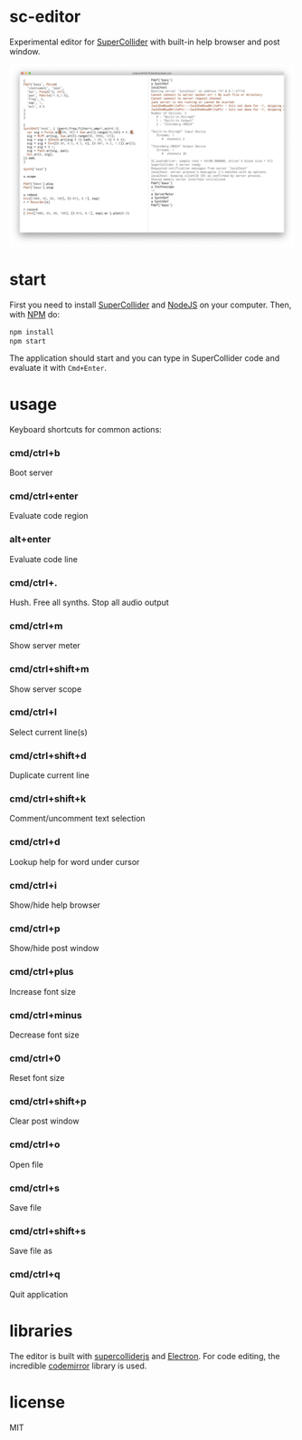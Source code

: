 # sc-editor

Experimental editor for [SuperCollider](https://github.com/supercollider/supercollider) with built-in help browser and post window.

<img src="images/screenshot.png" alt="screenshot of editor" title="An experimental editor for SuperCollider" style="width: 1200px; max-width: 100%">

# start

First you need to install [SuperCollider](https://github.com/supercollider/supercollider) and [NodeJS](https://nodejs.org/en/) on your computer. Then, with [NPM](https://www.npmjs.com/) do:

```
npm install
npm start
```

The application should start and you can type in SuperCollider code and evaluate it with `Cmd+Enter`.


# usage

Keyboard shortcuts for common actions:

### cmd/ctrl+b
Boot server

### cmd/ctrl+enter
Evaluate code region

### alt+enter
Evaluate code line

### cmd/ctrl+.
Hush. Free all synths. Stop all audio output

### cmd/ctrl+m
Show server meter

### cmd/ctrl+shift+m
Show server scope

### cmd/ctrl+l
Select current line(s)

### cmd/ctrl+shift+d
Duplicate current line

### cmd/ctrl+shift+k
Comment/uncomment text selection

### cmd/ctrl+d
Lookup help for word under cursor

### cmd/ctrl+i
Show/hide help browser

### cmd/ctrl+p
Show/hide post window

### cmd/ctrl+plus
Increase font size

### cmd/ctrl+minus
Decrease font size

### cmd/ctrl+0
Reset font size

### cmd/ctrl+shift+p
Clear post window

### cmd/ctrl+o
Open file

### cmd/ctrl+s
Save file

### cmd/ctrl+shift+s
Save file as

### cmd/ctrl+q
Quit application

# libraries

The editor is built with [supercolliderjs](https://github.com/crucialfelix/supercolliderjs) and [Electron](https://electronjs.org/docs). For code editing, the incredible [codemirror](https://codemirror.net/) library is used.


# license

MIT
